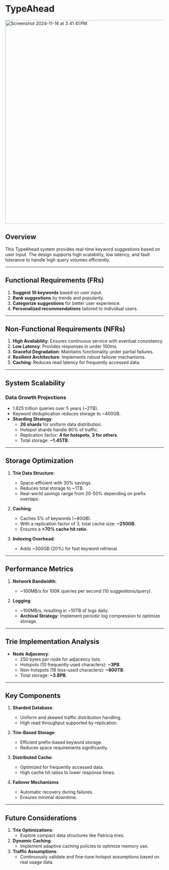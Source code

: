 # TypeAhead

<img width="648" alt="Screenshot 2024-11-16 at 3 41 41 PM" src="https://github.com/user-attachments/assets/bf3dc04f-1f25-4edd-8f64-da56e2ea636c">

## Overview

This TypeAhead system provides real-time keyword suggestions based on user input. The design supports high scalability, low latency, and fault tolerance to handle high query volumes efficiently. 

---

## Functional Requirements (FRs)

1. **Suggest 10 keywords** based on user input.
2. **Rank suggestions** by trends and popularity.
3. **Categorize suggestions** for better user experience.
4. **Personalized recommendations** tailored to individual users.

---

## Non-Functional Requirements (NFRs)

1. **High Availability**: Ensures continuous service with eventual consistency.
2. **Low Latency**: Provides responses in under 100ms.
3. **Graceful Degradation**: Maintains functionality under partial failures.
4. **Resilient Architecture**: Implements robust failover mechanisms.
5. **Caching**: Reduces read latency for frequently accessed data.

---

## System Scalability

### Data Growth Projections
- 1.825 trillion queries over 5 years (~2TB).
- Keyword deduplication reduces storage to ~400GB.
- **Sharding Strategy**:
  - **26 shards** for uniform data distribution.
  - Hotspot shards handle 80% of traffic.  
  - Replication factor: **4 for hotspots**, **3 for others**.
  - Total storage: **~1.45TB**.

---

## Storage Optimization

1. **Trie Data Structure**:
   - Space-efficient with 30% savings.
   - Reduces total storage to ~1TB.
   - Real-world savings range from 20-50% depending on prefix overlaps.

2. **Caching**:
   - Caches 5% of keywords (~80GB).
   - With a replication factor of 3, total cache size: **~250GB**.
   - Ensures a **>70% cache hit ratio**.

3. **Indexing Overhead**:
   - Adds ~300GB (20%) for fast keyword retrieval.

---

## Performance Metrics

1. **Network Bandwidth**:
   - ~100MB/s for 100K queries per second (10 suggestions/query).

2. **Logging**:
   - ~100MB/s, resulting in ~10TB of logs daily.
   - **Archival Strategy**: Implement periodic log compression to optimize storage.

---

## Trie Implementation Analysis

- **Node Adjacency**:
  - 250 bytes per node for adjacency lists.
  - Hotspots (10 frequently used characters): **~3PB**.
  - Non-hotspots (16 less-used characters): **~800TB**.
  - Total storage: **~3.8PB**.

---

## Key Components

1. **Sharded Database**:
   - Uniform and skewed traffic distribution handling.
   - High read throughput supported by replication.

2. **Trie-Based Storage**:
   - Efficient prefix-based keyword storage.
   - Reduces space requirements significantly.

3. **Distributed Cache**:
   - Optimized for frequently accessed data.
   - High cache hit ratios to lower response times.

4. **Failover Mechanisms**:
   - Automatic recovery during failures.
   - Ensures minimal downtime.

---

## Future Considerations

1. **Trie Optimizations**:
   - Explore compact data structures like Patricia tries.
2. **Dynamic Caching**:
   - Implement adaptive caching policies to optimize memory use.
3. **Traffic Assumptions**:
   - Continuously validate and fine-tune hotspot assumptions based on real usage data.

